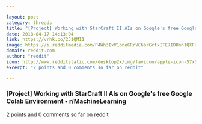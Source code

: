 ```yaml
---

layout: post
category: threads
title: "[Project] Working with StarCraft II AIs on Google's free Google Colab Environment"
date: 2018-04-17 14:13:04
link: https://vrhk.co/2J1QM11
image: https://i.redditmedia.com/P4Wh3IxV1oneGRrVC6brGrtxITE7ID8nh1QXFHp87K8.jpg?w=320&s=433316d255639acb2d1ccfa4ea48ec11
domain: reddit.com
author: "reddit"
icon: http://www.redditstatic.com/desktop2x/img/favicon/apple-icon-57x57.png
excerpt: "2 points and 0 comments so far on reddit"

---
```


### [Project] Working with StarCraft II AIs on Google's free Google Colab Environment • r/MachineLearning

2 points and 0 comments so far on reddit